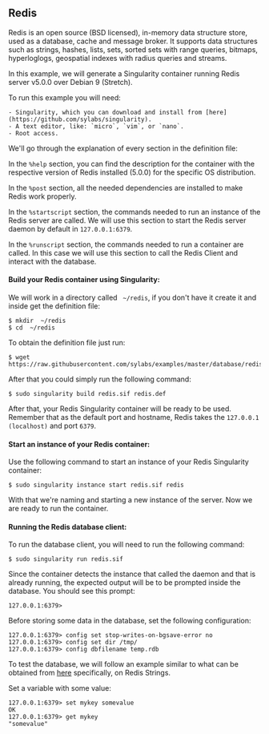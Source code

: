 ## Redis

Redis is an open source (BSD licensed), in-memory data structure store, used as a database, cache and message broker. It supports data structures such as strings, hashes, lists, sets, sorted sets with range queries, bitmaps, hyperloglogs, geospatial indexes with radius queries and streams.

In this example, we will generate a Singularity container running Redis server v5.0.0 over Debian 9 (Stretch).

To run this example you will need:

	- Singularity, which you can download and install from [here](https://github.com/sylabs/singularity).
	- A text editor, like: `micro`, `vim`, or `nano`.
	- Root access.

We'll go through the explanation of every section in the definition file:

In the `%help` section, you can find the description for the container with the respective version of Redis installed (5.0.0) for the specific OS distribution.

In the `%post` section, all the needed dependencies are installed to make Redis work properly.

In the `%startscript` section, the commands needed to run an instance of the Redis server are called. We will use this section to start the Redis server daemon by default in `127.0.0.1:6379`.

In the `%runscript` section, the commands needed to run a container are called. In this case we will use this section to call the Redis Client and interact with the database.

#### Build your Redis container using Singularity:

We will work in a directory called ` ~/redis`, if you don't have it create it and inside get the definition file:

```
$ mkdir  ~/redis
$ cd  ~/redis
```

To obtain the definition file just run:

```
$ wget https://raw.githubusercontent.com/sylabs/examples/master/database/redis/redis.def
```

After that you could simply run the following command:

```
$ sudo singularity build redis.sif redis.def
```

After that, your Redis Singularity container will be ready to be used. Remember that as the default port and hostname, Redis takes the `127.0.0.1 (localhost)` and port `6379`.

#### Start an instance of your Redis container:

Use the following command to start an instance of your Redis Singularity container:

```
$ sudo singularity instance start redis.sif redis
```

With that we're naming and starting a new instance of the server. Now we are ready to run the container.


#### Running the Redis database client:

To run the database client, you will need to run the following command:

```
$ sudo singularity run redis.sif
```

Since the container detects the instance that called the daemon and that is already running, the expected output will be to be prompted inside the database. You should see this prompt:

```
127.0.0.1:6379>
```

Before storing some data in the database, set the following configuration:

```
127.0.0.1:6379> config set stop-writes-on-bgsave-error no
127.0.0.1:6379> config set dir /tmp/
127.0.0.1:6379> config dbfilename temp.rdb
```

To test the database, we will follow an example similar to what can be obtained from [here](https://redis.io/topics/data-types-intro) specifically, on Redis Strings.

Set a variable with some value:

```
127.0.0.1:6379> set mykey somevalue
OK
127.0.0.1:6379> get mykey
"somevalue"
```
